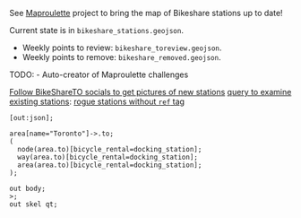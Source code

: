 See [Maproulette](https://maproulette.org/browse/projects/53785) project to bring the map of Bikeshare stations up to date!


Current state is in `bikeshare_stations.geojson`.

* Weekly points to review: `bikeshare_toreview.geojson`.
* Weekly points to remove: `bikeshare_removed.geojson`.

TODO:
	- Auto-creator of Maproulette challenges

[Follow BikeShareTO socials to get pictures of new stations](https://x.com/BikeShareTO)
[query to examine existing stations](https://overpass-turbo.eu/s/1LGI):
[rogue stations without `ref` tag](https://overpass-turbo.eu/s/1QGK)
```
[out:json];

area[name="Toronto"]->.to;
(
  node(area.to)[bicycle_rental=docking_station];
  way(area.to)[bicycle_rental=docking_station];
  area(area.to)[bicycle_rental=docking_station];
);

out body;
>;
out skel qt;

```

